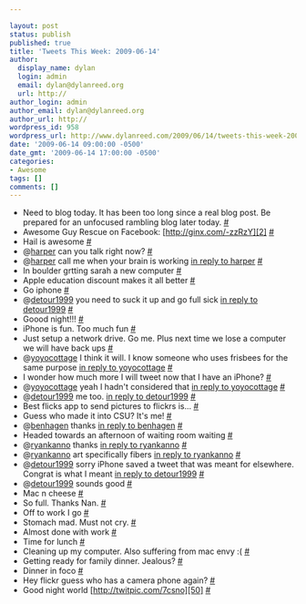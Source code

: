 ```yaml
---

layout: post
status: publish
published: true
title: 'Tweets This Week: 2009-06-14'
author:
  display_name: dylan
  login: admin
  email: dylan@dylanreed.org
  url: http://
author_login: admin
author_email: dylan@dylanreed.org
author_url: http://
wordpress_id: 958
wordpress_url: http://www.dylanreed.com/2009/06/14/tweets-this-week-2009-06-14/
date: '2009-06-14 09:00:00 -0500'
date_gmt: '2009-06-14 17:00:00 -0500'
categories:
- Awesome
tags: []
comments: []
---
```


  * Need to blog today. It has been too long since a real blog post. Be prepared for an unfocused rambling blog later today. [#][1]
  * Awesome Guy Rescue on Facebook: [http://ginx.com/-zzRzY][2] [#][3]
  * Hail is awesome [#][4]
  * @[harper][5] can you talk right now? [#][6]
  * @[harper][5] call me when your brain is working [in reply to harper][7] [#][8]
  * In boulder grtting sarah a new computer [#][9]
  * Apple education discount makes it all better [#][10]
  * Go iphone [#][11]
  * @[detour1999][12] you need to suck it up and go full sick [in reply to detour1999][13] [#][14]
  * Goood night!!! [#][15]
  * iPhone is fun. Too much fun [#][16]
  * Just setup a network drive. Go me. Plus next time we lose a computer we will have back ups [#][17]
  * @[yoyocottage][18] I think it will. I know someone who uses frisbees for the same purpose [in reply to yoyocottage][19] [#][20]
  * I wonder how much more I will tweet now that I have an iPhone? [#][21]
  * @[yoyocottage][18] yeah I hadn't considered that [in reply to yoyocottage][22] [#][23]
  * @[detour1999][12] me too. [in reply to detour1999][24] [#][25]
  * Best flicks app to send pictures to flickrs is... [#][26]
  * Guess who made it into CSU? It's me! [#][27]
  * @[benhagen][28] thanks [in reply to benhagen][29] [#][30]
  * Headed towards an afternoon of waiting room waiting [#][31]
  * @[ryankanno][32] thanks [in reply to ryankanno][33] [#][34]
  * @[ryankanno][32] art specifically fibers [in reply to ryankanno][35] [#][36]
  * @[detour1999][12] sorry iPhone saved a tweet that was meant for elsewhere. Congrat is what I meant [in reply to detour1999][37] [#][38]
  * @[detour1999][12] sounds good [#][39]
  * Mac n cheese [#][40]
  * So full. Thanks Nan. [#][41]
  * Off to work I go [#][42]
  * Stomach mad. Must not cry. [#][43]
  * Almost done with work [#][44]
  * Time for lunch [#][45]
  * Cleaning up my computer. Also suffering from mac envy :( [#][46]
  * Getting ready for family dinner. Jealous? [#][47]
  * Dinner in foco [#][48]
  * Hey flickr guess who has a camera phone again? [#][49]
  * Good night world [http://twitpic.com/7csno][50] [#][51]
  


   [1]: http://twitter.com/awesomeguy/statuses/2076428840
   [2]: http://ginx.com/-zzRzY
   [3]: http://twitter.com/awesomeguy/statuses/2078901463
   [4]: http://twitter.com/awesomeguy/statuses/2096690376
   [5]: http://twitter.com/harper
   [6]: http://twitter.com/awesomeguy/statuses/2110495973
   [7]: http://twitter.com/harper/statuses/2116355713
   [8]: http://twitter.com/awesomeguy/statuses/2117198432
   [9]: http://twitter.com/awesomeguy/statuses/2121898472
   [10]: http://twitter.com/awesomeguy/statuses/2122905519
   [11]: http://twitter.com/awesomeguy/statuses/2125559210
   [12]: http://twitter.com/detour1999
   [13]: http://twitter.com/detour1999/statuses/2126257449
   [14]: http://twitter.com/awesomeguy/statuses/2126306790
   [15]: http://twitter.com/awesomeguy/statuses/2126810785
   [16]: http://twitter.com/awesomeguy/statuses/2131342124
   [17]: http://twitter.com/awesomeguy/statuses/2132096526
   [18]: http://twitter.com/yoyocottage
   [19]: http://twitter.com/yoyocottage/statuses/2132076706
   [20]: http://twitter.com/awesomeguy/statuses/2132110231
   [21]: http://twitter.com/awesomeguy/statuses/2132121072
   [22]: http://twitter.com/yoyocottage/statuses/2132164707
   [23]: http://twitter.com/awesomeguy/statuses/2132266274
   [24]: http://twitter.com/detour1999/statuses/2132331825
   [25]: http://twitter.com/awesomeguy/statuses/2132529241
   [26]: http://twitter.com/awesomeguy/statuses/2132549157
   [27]: http://twitter.com/awesomeguy/statuses/2132757728
   [28]: http://twitter.com/benhagen
   [29]: http://twitter.com/benhagen/statuses/2133394843
   [30]: http://twitter.com/awesomeguy/statuses/2133638206
   [31]: http://twitter.com/awesomeguy/statuses/2134713959
   [32]: http://twitter.com/ryankanno
   [33]: http://twitter.com/ryankanno/statuses/2134749366
   [34]: http://twitter.com/awesomeguy/statuses/2135048826
   [35]: http://twitter.com/ryankanno/statuses/2135058166
   [36]: http://twitter.com/awesomeguy/statuses/2135467647
   [37]: http://twitter.com/detour1999/statuses/2147653562
   [38]: http://twitter.com/awesomeguy/statuses/2147753658
   [39]: http://twitter.com/awesomeguy/statuses/2147936302
   [40]: http://twitter.com/awesomeguy/statuses/2148474685
   [41]: http://twitter.com/awesomeguy/statuses/2148922382
   [42]: http://twitter.com/awesomeguy/statuses/2154392746
   [43]: http://twitter.com/awesomeguy/statuses/2155319783
   [44]: http://twitter.com/awesomeguy/statuses/2155931659
   [45]: http://twitter.com/awesomeguy/statuses/2156698556
   [46]: http://twitter.com/awesomeguy/statuses/2157742184
   [47]: http://twitter.com/awesomeguy/statuses/2158550494
   [48]: http://twitter.com/awesomeguy/statuses/2158991742
   [49]: http://twitter.com/awesomeguy/statuses/2160517296
   [50]: http://twitpic.com/7csno
   [51]: http://twitter.com/awesomeguy/statuses/2161840194

